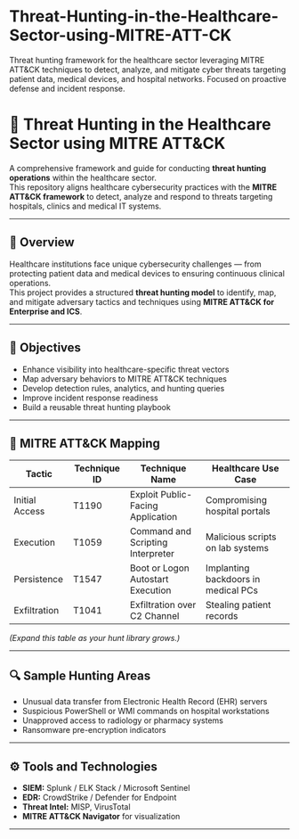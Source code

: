# Threat-Hunting-in-the-Healthcare-Sector-using-MITRE-ATT-CK
Threat hunting framework for the healthcare sector leveraging MITRE ATT&amp;CK techniques to detect, analyze, and mitigate cyber threats targeting patient data, medical devices, and hospital networks. Focused on proactive defense and incident response.
# 🏥 Threat Hunting in the Healthcare Sector using MITRE ATT&CK

A comprehensive framework and guide for conducting **threat hunting operations** within the healthcare sector.  
This repository aligns healthcare cybersecurity practices with the **MITRE ATT&CK framework** to detect, analyze and respond to threats targeting hospitals, clinics and medical IT systems.

---

## 📘 Overview
Healthcare institutions face unique cybersecurity challenges — from protecting patient data and medical devices to ensuring continuous clinical operations.  
This project provides a structured **threat hunting model** to identify, map, and mitigate adversary tactics and techniques using **MITRE ATT&CK for Enterprise and ICS**.

---

## 🎯 Objectives
- Enhance visibility into healthcare-specific threat vectors  
- Map adversary behaviors to MITRE ATT&CK techniques  
- Develop detection rules, analytics, and hunting queries  
- Improve incident response readiness  
- Build a reusable threat hunting playbook  

---

## 🧩 MITRE ATT&CK Mapping
| Tactic | Technique ID | Technique Name | Healthcare Use Case |
|--------|---------------|----------------|----------------------|
| Initial Access | T1190 | Exploit Public-Facing Application | Compromising hospital portals |
| Execution | T1059 | Command and Scripting Interpreter | Malicious scripts on lab systems |
| Persistence | T1547 | Boot or Logon Autostart Execution | Implanting backdoors in medical PCs |
| Exfiltration | T1041 | Exfiltration over C2 Channel | Stealing patient records |

*(Expand this table as your hunt library grows.)*

---

## 🔍 Sample Hunting Areas
- Unusual data transfer from Electronic Health Record (EHR) servers  
- Suspicious PowerShell or WMI commands on hospital workstations  
- Unapproved access to radiology or pharmacy systems  
- Ransomware pre-encryption indicators  

---

## ⚙️ Tools and Technologies
- **SIEM:** Splunk / ELK Stack / Microsoft Sentinel  
- **EDR:** CrowdStrike / Defender for Endpoint  
- **Threat Intel:** MISP, VirusTotal  
- **MITRE ATT&CK Navigator** for visualization  

---

